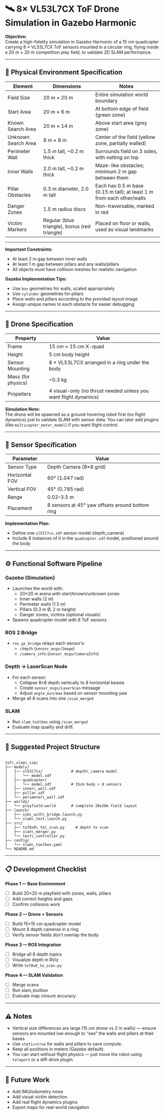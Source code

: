 
# 🛰️ 8× VL53L7CX ToF Drone Simulation in Gazebo Harmonic

**Objective:**  
Create a high-fidelity simulation in Gazebo Harmonic of a 15 cm quadcopter carrying 8 × VL53L7CX ToF sensors mounted in a circular ring, flying inside a 20 m × 20 m competition play field, to validate 2D SLAM performance.

---

## 📐 Physical Environment Specification

| Element               | Dimensions                    | Notes                                                             |
|------------------------|-------------------------------|------------------------------------------------------------------|
| Field Size             | 20 m × 20 m                   | Entire simulation world boundary                                 |
| Start Area             | 20 m × 6 m                    | At bottom edge of field (green zone)                             |
| Known Search Area      | 20 m × 14 m                   | Above start area (grey zone)                                    |
| Unknown Search Area    | 8 m × 8 m                     | Center of the field (yellow zone, partially walled)              |
| Perimeter Wall          | 1.5 m tall, ~0.2 m thick      | Surrounds field on 3 sides, with netting on top                   |
| Inner Walls             | 2.0 m tall, ~0.2 m thick      | Maze-like obstacles; minimum 2 m gap between them                 |
| Pillar Obstacles        | 0.3 m diameter, 2.0 m tall     | Each has 0.5 m base (0.15 m tall); at least 1 m from each other/walls |
| Danger Zones             | 1.5 m radius discs            | Non-traversable, marked in red                                   |
| Victim Markers           | Regular (blue triangle), bonus (red triangle) | Placed on floor or walls, used as visual landmarks |

---

**Important Constraints:**
- At least 2 m gap between inner walls
- At least 1 m gap between pillars and any walls/pillars
- All objects must have collision meshes for realistic navigation

**Gazebo Implementation Tips:**
- Use `box` geometries for walls, scaled appropriately
- Use `cylinder` geometries for pillars
- Place walls and pillars according to the provided layout image
- Assign unique names to each obstacle for easier debugging

---

## 🤖 Drone Specification

| Property           | Value              |
|---------------------|-------------------|
| Frame               | 15 cm × 15 cm X-quad |
| Height               | 5 cm body height |
| Sensor Mounting      | 8 × VL53L7CX arranged in a ring under the body |
| Mass (for physics)    | ~0.3 kg            |
| Propellers            | 4 visual-only (no thrust needed unless you want flight dynamics) |

**Simulation Note:**  
The drone will be spawned as a ground-hovering robot first (no flight dynamics) just to validate SLAM with sensor data. You can later add plugins (like `multicopter_motor_model`) if you want flight control.

---

## 📡 Sensor Specification

| Parameter         | Value            |
|-------------------|------------------|
| Sensor Type         | Depth Camera (8×8 grid) |
| Horizontal FOV       | 60° (1.047 rad) |
| Vertical FOV         | 45° (0.785 rad) |
| Range                | 0.02–3.5 m |
| Placement             | 8 sensors at 45° yaw offsets around bottom ring |

**Implementation Plan:**
- Define one `vl53l7cx.sdf` sensor model (depth_camera)
- Include 8 instances of it in the `quadcopter.sdf` model, positioned around the body

---

## ⚙️ Functional Software Pipeline

### Gazebo (Simulation)
- Launches the world with:
  - 20×20 m arena with start/known/unknown zones
  - Inner walls (2 m)
  - Perimeter walls (1.5 m)
  - Pillars (0.3 m Ø, 2 m height)
  - Danger zones, victims (optional visuals)
- Spawns quadcopter model with 8 ToF sensors

### ROS 2 Bridge
- `ros_gz_bridge` relays each sensor’s:
  - `/depth` (`sensor_msgs/Image`)
  - `/camera_info` (`sensor_msgs/CameraInfo`)

### Depth → LaserScan Node
- For each sensor:
  - Collapse 8×8 depth vertically to 8 horizontal beams
  - Create `sensor_msgs/LaserScan` message
  - Adjust `angle_min/max` based on sensor mounting yaw
- Merge all 8 scans into one `/scan_merged`

### SLAM
- Run `slam_toolbox` using `/scan_merged`
- Evaluate map quality and drift

---

## 📂 Suggested Project Structure

```

tof\_slam\_sim/
├── models/
│   ├── vl53l7cx/             # depth\_camera model
│   │   └── model.sdf
│   ├── quadcopter/
│   │   └── model.sdf         # 15cm body + 8 sensors
│   ├── inner\_wall.sdf
│   ├── pillar.sdf
│   └── perimeter\_wall.sdf
├── worlds/
│   └── playfield.world       # complete 20x20m field layout
├── launch/
│   ├── sim\_with\_bridge.launch.py
│   └── slam\_test.launch.py
├── src/
│   ├── tof8x8\_to\_scan.py     # depth to scan
│   ├── scan\_merger.py
│   └── test\_controller.py
├── config/
│   └── slam\_toolbox.yaml
└── README.md

```

---

## 📋 Development Checklist

**Phase 1 — Base Environment**
- [ ] Build 20×20 m playfield with zones, walls, pillars
- [ ] Add correct heights and gaps
- [ ] Confirm collisions work

**Phase 2 — Drone + Sensors**
- [ ] Build 15×15 cm quadcopter model
- [ ] Mount 8 depth cameras in a ring
- [ ] Verify sensor fields don’t overlap the body

**Phase 3 — ROS Integration**
- [ ] Bridge all 8 depth topics
- [ ] Visualize depth in RViz
- [ ] Write `tof8x8_to_scan.py`

**Phase 4 — SLAM Validation**
- [ ] Merge scans
- [ ] Run slam_toolbox
- [ ] Evaluate map closure accuracy

---

## ⚠️ Notes
- Vertical size differences are large (15 cm drone vs 2 m walls) — ensure sensors are mounted low enough to “see” the walls and pillars at their bases.
- Use `static=true` for walls and pillars to save compute.
- Keep all positions in meters (Gazebo default).
- You can start without flight physics — just move the robot using `teleport` or a diff-drive plugin.

---

## 🧭 Future Work
- Add IMU/odometry noise
- Add visual victim detection
- Add real flight dynamics plugins
- Export maps for real-world navigation
